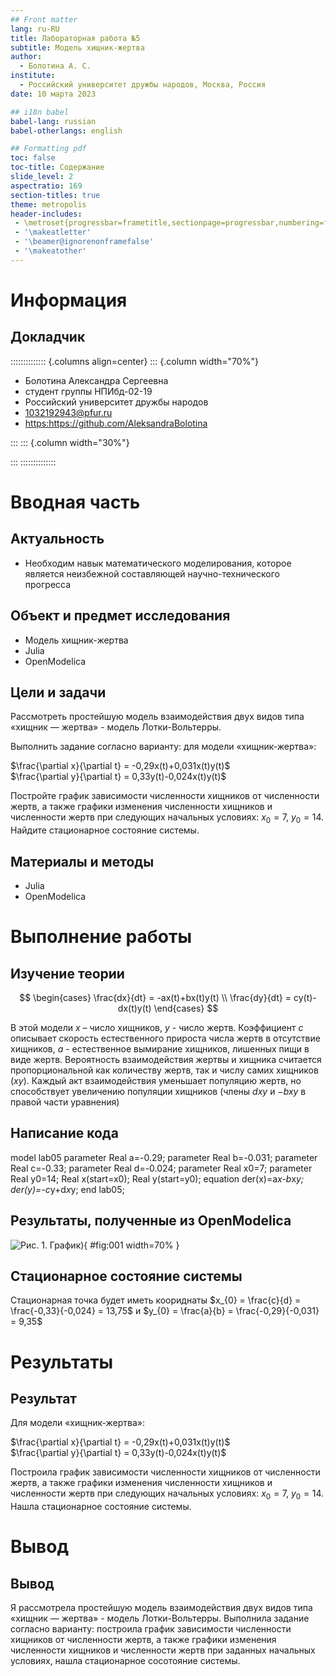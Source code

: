 ```yaml
---
## Front matter
lang: ru-RU
title: Лабораторная работа №5
subtitle: Модель хищник-жертва
author:
  - Болотина А. С.
institute:
  - Российский университет дружбы народов, Москва, Россия
date: 10 марта 2023

## i18n babel
babel-lang: russian
babel-otherlangs: english

## Formatting pdf
toc: false
toc-title: Содержание
slide_level: 2
aspectratio: 169
section-titles: true
theme: metropolis
header-includes:
 - \metroset{progressbar=frametitle,sectionpage=progressbar,numbering=fraction}
 - '\makeatletter'
 - '\beamer@ignorenonframefalse'
 - '\makeatother'
---
```


# Информация

## Докладчик

:::::::::::::: {.columns align=center}
::: {.column width="70%"}

  * Болотина Александра Сергеевна
  * студент группы НПИбд-02-19
  * Российский университет дружбы народов
  * [1032192943@pfur.ru](mailto:1032192943@pfur.ru)
  * <https:https://github.com/AleksandraBolotina>

:::
::: {.column width="30%"}

:::
::::::::::::::

# Вводная часть

## Актуальность

- Необходим навык математического моделирования, которое является неизбежной составляющей научно-технического прогресса

## Объект и предмет исследования

- Модель хищник-жертва
- Julia
- OpenModelica

## Цели и задачи

Рассмотреть простейшую модель взаимодействия двух видов типа «хищник — жертва» - модель Лотки-Вольтерры. 

Выполнить задание согласно варианту: 
для модели «хищник-жертва»:

  $\frac{\partial x}{\partial t} = -0,29x(t)+0,031x(t)y(t)$  
  $\frac{\partial y}{\partial t} = 0,33y(t)-0,024x(t)y(t)$

Постройте график зависимости численности хищников от численности жертв,
а также графики изменения численности хищников и численности жертв при
следующих начальных условиях: $x_{0} = 7$, $y_{0} = 14$.
Найдите стационарное состояние системы.


## Материалы и методы

- Julia
- OpenModelica


# Выполнение работы

## Изучение теории

$$
   \begin{cases}
     \frac{dx}{dt} = -ax(t)+bx(t)y(t)
     \\
     \frac{dy}{dt} = cy(t)-dx(t)y(t)
   \end{cases}
$$ 

В этой модели $x$ – число хищников, $y$ - число жертв. Коэффициент $c$
описывает скорость естественного прироста числа жертв в отсутствие хищников, $a$ - естественное вымирание хищников, лишенных пищи в виде жертв. Вероятность
взаимодействия жертвы и хищника считается пропорциональной как количеству
жертв, так и числу самих хищников ($xy$). Каждый акт взаимодействия уменьшает
популяцию жертв, но способствует увеличению популяции хищников (члены $dxy$
и $-bxy$ в правой части уравнения) 

## Написание кода 

model lab05
  parameter Real a=-0.29;
  parameter Real b=-0.031;
  parameter Real c=-0.33;
  parameter Real d=-0.024;
  parameter Real x0=7;
  parameter Real y0=14;
  Real x(start=x0);
  Real y(start=y0);
equation
  der(x)=a*x-b*x*y;
  der(y)=-c*y+d*x*y;
end lab05;

## Результаты, полученные из OpenModelica

![Рис. 1. График](https://user-images.githubusercontent.com/113191444/224508023-704819a3-d98d-4993-9820-3dbb5a33e848.png)){ #fig:001 width=70% }

## Стационарное состояние системы

Стационарная точка будет иметь коориднаты 
$x_{0} = \frac{c}{d} = \frac{-0,33}{-0,024} = 13,75$ и 
$y_{0} = \frac{a}{b} = \frac{-0,29}{-0,031} = 9,35$

# Результаты

## Результат

Для модели «хищник-жертва»:

  $\frac{\partial x}{\partial t} = -0,29x(t)+0,031x(t)y(t)$  
  $\frac{\partial y}{\partial t} = 0,33y(t)-0,024x(t)y(t)$

Построила график зависимости численности хищников от численности жертв,
а также графики изменения численности хищников и численности жертв при
следующих начальных условиях:  $x_{0} = 7$, $y_{0} = 14$. Нашла стационарное
состояние системы.

# Вывод

## Вывод

Я рассмотрела простейшую модель взаимодействия двух видов типа «хищник — жертва» -
модель Лотки-Вольтерры. Выполнила задание согласно варианту: построила график зависимости численности хищников от численности жертв, а также графики изменения численности хищников и численности жертв при заданных начальных условиях, нашла стационарное сосотояние системы.
